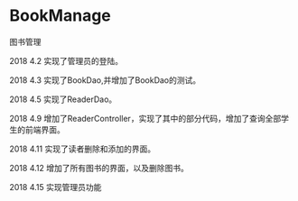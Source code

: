 # BookManage
图书管理

2018 4.2
实现了管理员的登陆。

2018 4.3
实现了BookDao,并增加了BookDao的测试。

2018 4.5
实现了ReaderDao。

2018 4.9
增加了ReaderController，实现了其中的部分代码，增加了查询全部学生的前端界面。

2018 4.11
实现了读者删除和添加的界面。

2018 4.12
增加了所有图书的界面，以及删除图书。

2018 4.15
实现管理员功能

